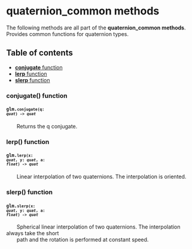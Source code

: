 [//]: # (generated using SlashBack 0.2.0)

  
# quaternion\_common methods  
The following methods are all part of the **quaternion\_common methods**\.  
Provides common functions for quaternion types\.  
## Table of contents  
  
* [**conjugate** function](#conjugate-function)  
* [**lerp** function](#lerp-function)  
* [**slerp** function](#slerp-function)  
  
### conjugate\(\) function  
#### <code>glm.<code>**conjugate**(**q**: *quat*) -\> *quat*</code></code>  
&emsp;&emsp;Returns the q conjugate\.  
  
### lerp\(\) function  
#### <code>glm.<code>**lerp**(**x**: *quat*, **y**: *quat*, **a**: *float*) -\> *quat*</code></code>  
&emsp;&emsp;Linear interpolation of two quaternions\. The interpolation is oriented\.  
  
### slerp\(\) function  
#### <code>glm.<code>**slerp**(**x**: *quat*, **y**: *quat*, **a**: *float*) -\> *quat*</code></code>  
&emsp;&emsp;Spherical linear interpolation of two quaternions\. The interpolation always take the short  
&emsp;&emsp;path and the rotation is performed at constant speed\.  
  
